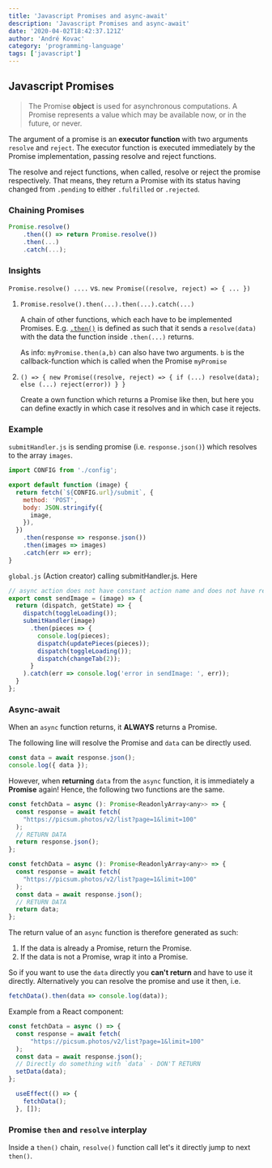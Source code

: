 ```yaml
---
title: 'Javascript Promises and async-await'
description: 'Javascript Promises and async-await'
date: '2020-04-02T18:42:37.121Z'
author: 'André Kovac'
category: 'programming-language'
tags: ['javascript']
---
```


## Javascript Promises

> The Promise **object** is used for asynchronous computations. A Promise represents a value which may be available now, or in the future, or never.

The argument of a promise is an **executor function** with two arguments `resolve` and `reject`. The executor function is executed immediately by the Promise implementation, passing resolve and reject functions.

The resolve and reject functions, when called, resolve or reject the promise respectively. That means, they return a Promise with its status having changed from `.pending` to either `.fulfilled` or `.rejected`.


### Chaining Promises

```js
Promise.resolve()
	.then(() => return Promise.resolve())
	.then(...)
	.catch(...);
```

### Insights

`Promise.resolve() ....` vs. `new Promise((resolve, reject) => { ... })`

1. `Promise.resolve().then(...).then(...).catch(...)`

	A chain of other functions, which each have to be implemented Promises. E.g. [`.then()`](https://developer.mozilla.org/en-US/docs/Web/JavaScript/Reference/Global_Objects/Promise/then) is defined as such that it sends a `resolve(data)` with the data the function inside `.then(...)` returns.

	As info: `myPromise.then(a,b)` can also have two arguments. `b` is the callback-function which is called when the Promise `myPromise`

2. `() => { new Promise((resolve, reject) => { if (...) resolve(data); else (...) reject(error)) } }`

	Create a own function which returns a Promise like then, but here you can define exactly in which case it resolves and in which case it rejects.


### Example

`submitHandler.js` is sending promise (i.e. `response.json()`) which resolves to the array `images`.

```js
import CONFIG from './config';

export default function (image) {
  return fetch(`${CONFIG.url}/submit`, {
    method: 'POST',
    body: JSON.stringify({
      image,
    }),
  })
    .then(response => response.json())
    .then(images => images)
    .catch(err => err);
}
```

`global.js` (Action creator) calling submitHandler.js.
Here

```js
// async action does not have constant action name and does not have reducer
export const sendImage = (image) => {
  return (dispatch, getState) => {
    dispatch(toggleLoading());
    submitHandler(image)
      .then(pieces => {
        console.log(pieces);
        dispatch(updatePieces(pieces));
        dispatch(toggleLoading());
        dispatch(changeTab(2));
      }
    ).catch(err => console.log('error in sendImage: ', err));
  }
};
```


### Async-await

When an `async` function returns, it **ALWAYS** returns a Promise.

The following line will resolve the Promise and `data` can be directly used.

```js
const data = await response.json();
console.log({ data });
```

However, when **returning** `data` from the `async` function, it is immediately a **Promise** again!
Hence, the following two functions are the same.

```js
const fetchData = async (): Promise<ReadonlyArray<any>> => {
  const response = await fetch(
    "https://picsum.photos/v2/list?page=1&limit=100"
  );
  // RETURN DATA
  return response.json();
};
```

```js
const fetchData = async (): Promise<ReadonlyArray<any>> => {
  const response = await fetch(
    "https://picsum.photos/v2/list?page=1&limit=100"
  );
  const data = await response.json();
  // RETURN DATA
  return data;
};
```

The return value of an `async` function is therefore generated as such:
1. If the data is already a Promise, return the Promise.
2. If the data is not a Promise, wrap it into a Promise.

So if you want to use the `data` directly you **can't return** and have to use it directly.
Alternatively you can resolve the promise and use it then, i.e.

```js
fetchData().then(data => console.log(data));
```


Example from a React component:

```js
const fetchData = async () => {
  const response = await fetch(
      "https://picsum.photos/v2/list?page=1&limit=100"
  );
  const data = await response.json();
  // Directly do something with `data` - DON'T RETURN
  setData(data);
};

  useEffect(() => {
    fetchData();
  }, []);
```

### Promise `then` and `resolve` interplay

Inside a `then()` chain, `resolve()` function call let's it directly jump to next `then()`.
